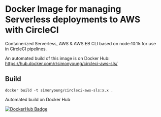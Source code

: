 # Docker Image for managing Serverless deployments to AWS with CircleCI

Containerized Serverless, AWS & AWS EB CLI based on node:10.15 for use in CircleCI pipelines.

An automated build of this image is on Docker Hub: https://hub.docker.com/r/simonyoung/circleci-aws-sls/

## Build

```
docker build -t simonyoung/circleci-aws-sls:x.x .
```

Automated build on Docker Hub

[![DockerHub Badge](http://dockeri.co/image/simonyoung/circleci-aws-sls)](https://hub.docker.com/r/simonyoung/circleci-aws-sls/)
